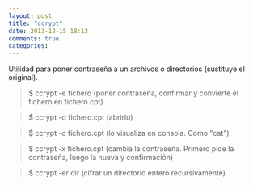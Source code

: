 ```yaml
---
layout: post
title: "ccrypt"
date: 2013-12-15 18:13
comments: true
categories: 
---
```

Utilidad para poner contraseña a un archivos o directorios (sustituye el original).

>$ ccrypt -e fichero   (poner contraseña, confirmar y convierte el fichero en fichero.cpt)

>$ ccrypt -d fichero.cpt (abrirlo)

>$ ccrypt -c fichero.cpt (lo visualiza en consola. Como "cat")

>$ ccrypt -x fichero.cpt (cambia la contraseña. Primero pide la contraseña, luego la nueva y confirmación)

>$ ccrypt -er dir   (cifrar un directorio entero recursivamente)

